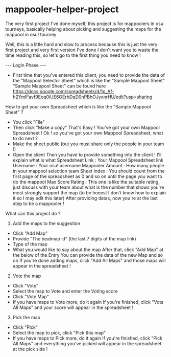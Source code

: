 # mappooler-helper-project
The very first project I've done myself, this project is for mappoolers in osu tourneys, basically helping about picking and suggesting the maps for the mappool in osu! tourney

Well, this is a little hard and slow to process because this is just the very first project and very first version I've done
I don't want you to waste the time reading this, so let's go to the first thing you need to know !

--- Login Phase ---
- First time that you've entered this client, you need to provide the data of the "Mappool Selector Sheet" which is like the "Sample Mappool Sheet"
"Sample Mappool Sheet" can be found here <https://docs.google.com/spreadsheets/d/1p_Af-h2YmlFavf9Eoq0iUE6OErhDqD0nPBhOJyxnrHU/edit?usp=sharing>

How to get your own Spreadsheet which is like the "Sample Mappool Sheet" ?
- You click "File"
- Then click "Make a copy"
That's Easy ! You've got your own Mappool Spreadsheet !
Ok ! so you've got your own Mappool Spreadsheet, what to do next ?
- Make the sheet public (but you must share only the people in your team !)
- Open the client
Then you have to provide something into the client ! I'll explain what is what
Spreadsheet Link : Your Mappool Spreadsheet link
Username : Your osu! username
Mappooler Amount : How many people in your mappool selection team
Sheet Index : You should count from the first page of the spreadsheet as 0 and so on until the page you want to do the mappool
Max Score Rating : This one is like the suitable rating, just discuss with your team about what is the number that shows you're most strongly support the map (to be honest I don't know how to explain it so I may edit this later)
After providing datas, now you're at the last step to be a mappooler !

What can this project do ?
1. Add the maps to the suggestion
- Click "Add Map"
- Provide "The beatmap id" (the last 7 digits of the map link)
- Type of the map
- What you would like to say about the map
After that, click "Add Map" at the below of the Entry
You can provide the data of the new Map and so on
If you're done adding maps, click "Add All Maps" and those maps will appear in the spreadsheet !

2. Vote the map
- Click "Vote"
- Select the map to Vote and enter the Voting score
- Click "Vote Map"
- If you have maps to Vote more, do it again
If you're finished, click "Vote All Maps" and your score will appear in the spreadsheet !

3. Pick the map
- Click "Pick"
- Select the map to pick, click "Pick this map"
- If you have maps to Pick more, do it again
If you're finished, click "Pick All Maps" and everything you've picked will appear in the spreadsheet at the pick side !
